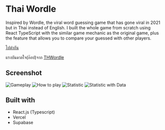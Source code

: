 # Thai Wordle

Inspired by Wordle, the viral word guessing game that has gone viral in 2021 but in Thai instead of English. I built the whole game from scratch using React TypeScript with the similar game mechanic as the original game, plus the feature that allows you to compare your guessed with other players.

[ไปตำกัน](https://thai-wordle.luckyboi.dev/)

แรงบันดาลใจ(ก๊อป)จาก [THWordle](https://github.com/narze/thwordle)

## Screenshot
![Gameplay](https://raw.githubusercontent.com/pknn/thai-wordle/main/screenshots/gameplay.png)
![How to play](https://raw.githubusercontent.com/pknn/thai-wordle/main/screenshots/howtoplay.png)
![Statistic](https://raw.githubusercontent.com/pknn/thai-wordle/main/screenshots/stats1.png)
![Statistic with Data](https://raw.githubusercontent.com/pknn/thai-wordle/main/screenshots/stats2.png)

## Built with
- React.js (Typescript)
- Vercel
- Supabase
